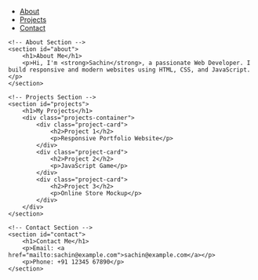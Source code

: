 <!-- index.html -->
<!DOCTYPE html>
<html lang="en">
<head>
    <meta charset="UTF-8">
    <meta name="viewport" content="width=device-width, initial-scale=1.0">
    <title>Sachin - Portfolio</title>
    <link rel="stylesheet" href="style.css">
</head>
<body>
    <!-- Navigation -->
    <nav>
        <ul>
            <li><a href="#about">About</a></li>
            <li><a href="#projects">Projects</a></li>
            <li><a href="#contact">Contact</a></li>
        </ul>
    </nav>

    <!-- About Section -->
    <section id="about">
        <h1>About Me</h1>
        <p>Hi, I'm <strong>Sachin</strong>, a passionate Web Developer. I build responsive and modern websites using HTML, CSS, and JavaScript.</p>
    </section>

    <!-- Projects Section -->
    <section id="projects">
        <h1>My Projects</h1>
        <div class="projects-container">
            <div class="project-card">
                <h2>Project 1</h2>
                <p>Responsive Portfolio Website</p>
            </div>
            <div class="project-card">
                <h2>Project 2</h2>
                <p>JavaScript Game</p>
            </div>
            <div class="project-card">
                <h2>Project 3</h2>
                <p>Online Store Mockup</p>
            </div>
        </div>
    </section>

    <!-- Contact Section -->
    <section id="contact">
        <h1>Contact Me</h1>
        <p>Email: <a href="mailto:sachin@example.com">sachin@example.com</a></p>
        <p>Phone: +91 12345 67890</p>
    </section>
</body>
</html>
